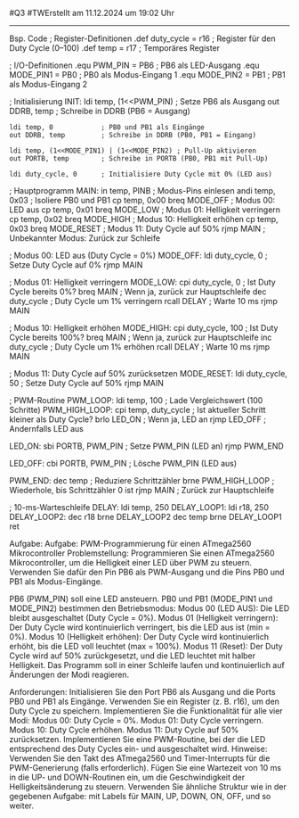 #Q3 #TWErstellt am 11.12.2024 um 19:02 Uhr

---






Bsp. Code
; Register-Definitionen
.def duty_cycle = r16 ; Register für den Duty Cycle (0–100)
.def temp = r17        ; Temporäres Register

; I/O-Definitionen
.equ PWM_PIN = PB6     ; PB6 als LED-Ausgang
.equ MODE_PIN1 = PB0   ; PB0 als Modus-Eingang 1
.equ MODE_PIN2 = PB1   ; PB1 als Modus-Eingang 2

; Initialisierung
INIT:
    ldi temp, (1<<PWM_PIN) ; Setze PB6 als Ausgang
    out DDRB, temp         ; Schreibe in DDRB (PB6 = Ausgang)

    ldi temp, 0            ; PB0 und PB1 als Eingänge
    out DDRB, temp         ; Schreibe in DDRB (PB0, PB1 = Eingang)

    ldi temp, (1<<MODE_PIN1) | (1<<MODE_PIN2) ; Pull-Up aktivieren
    out PORTB, temp        ; Schreibe in PORTB (PB0, PB1 mit Pull-Up)

    ldi duty_cycle, 0      ; Initialisiere Duty Cycle mit 0% (LED aus)

; Hauptprogramm
MAIN:
    in temp, PINB          ; Modus-Pins einlesen
    andi temp, 0x03        ; Isoliere PB0 und PB1
    cp temp, 0x00
    breq MODE_OFF          ; Modus 00: LED aus
    cp temp, 0x01
    breq MODE_LOW          ; Modus 01: Helligkeit verringern
    cp temp, 0x02
    breq MODE_HIGH         ; Modus 10: Helligkeit erhöhen
    cp temp, 0x03
    breq MODE_RESET        ; Modus 11: Duty Cycle auf 50%
    rjmp MAIN              ; Unbekannter Modus: Zurück zur Schleife

; Modus 00: LED aus (Duty Cycle = 0%)
MODE_OFF:
    ldi duty_cycle, 0      ; Setze Duty Cycle auf 0%
    rjmp MAIN

; Modus 01: Helligkeit verringern
MODE_LOW:
    cpi duty_cycle, 0      ; Ist Duty Cycle bereits 0%?
    breq MAIN              ; Wenn ja, zurück zur Hauptschleife
    dec duty_cycle         ; Duty Cycle um 1% verringern
    rcall DELAY            ; Warte 10 ms
    rjmp MAIN

; Modus 10: Helligkeit erhöhen
MODE_HIGH:
    cpi duty_cycle, 100    ; Ist Duty Cycle bereits 100%?
    breq MAIN              ; Wenn ja, zurück zur Hauptschleife
    inc duty_cycle         ; Duty Cycle um 1% erhöhen
    rcall DELAY            ; Warte 10 ms
    rjmp MAIN

; Modus 11: Duty Cycle auf 50% zurücksetzen
MODE_RESET:
    ldi duty_cycle, 50     ; Setze Duty Cycle auf 50%
    rjmp MAIN

; PWM-Routine
PWM_LOOP:
    ldi temp, 100          ; Lade Vergleichswert (100 Schritte)
PWM_HIGH_LOOP:
    cpi temp, duty_cycle   ; Ist aktueller Schritt kleiner als Duty Cycle?
    brlo LED_ON            ; Wenn ja, LED an
    rjmp LED_OFF           ; Andernfalls LED aus

LED_ON:
    sbi PORTB, PWM_PIN     ; Setze PWM_PIN (LED an)
    rjmp PWM_END

LED_OFF:
    cbi PORTB, PWM_PIN     ; Lösche PWM_PIN (LED aus)

PWM_END:
    dec temp               ; Reduziere Schrittzähler
    brne PWM_HIGH_LOOP     ; Wiederhole, bis Schrittzähler 0 ist
    rjmp MAIN              ; Zurück zur Hauptschleife

; 10-ms-Warteschleife
DELAY:
    ldi temp, 250
DELAY_LOOP1:
    ldi r18, 250
DELAY_LOOP2:
    dec r18
    brne DELAY_LOOP2
    dec temp
    brne DELAY_LOOP1
    ret


Aufgabe:
Aufgabe: PWM-Programmierung für einen ATmega2560 Mikrocontroller
Problemstellung:
Programmieren Sie einen ATmega2560 Mikrocontroller, um die Helligkeit einer LED über PWM zu steuern. Verwenden Sie dafür den Pin PB6 als PWM-Ausgang und die Pins PB0 und PB1 als Modus-Eingänge.

PB6 (PWM_PIN) soll eine LED ansteuern.
PB0 und PB1 (MODE_PIN1 und MODE_PIN2) bestimmen den Betriebsmodus:
Modus 00 (LED AUS): Die LED bleibt ausgeschaltet (Duty Cycle = 0%).
Modus 01 (Helligkeit verringern): Der Duty Cycle wird kontinuierlich verringert, bis die LED aus ist (min = 0%).
Modus 10 (Helligkeit erhöhen): Der Duty Cycle wird kontinuierlich erhöht, bis die LED voll leuchtet (max = 100%).
Modus 11 (Reset): Der Duty Cycle wird auf 50% zurückgesetzt, und die LED leuchtet mit halber Helligkeit.
Das Programm soll in einer Schleife laufen und kontinuierlich auf Änderungen der Modi reagieren.

Anforderungen:
Initialisieren Sie den Port PB6 als Ausgang und die Ports PB0 und PB1 als Eingänge.
Verwenden Sie ein Register (z. B. r16), um den Duty Cycle zu speichern.
Implementieren Sie die Funktionalität für alle vier Modi:
Modus 00: Duty Cycle = 0%.
Modus 01: Duty Cycle verringern.
Modus 10: Duty Cycle erhöhen.
Modus 11: Duty Cycle auf 50% zurücksetzen.
Implementieren Sie eine PWM-Routine, bei der die LED entsprechend des Duty Cycles ein- und ausgeschaltet wird.
Hinweise:
Verwenden Sie den Takt des ATmega2560 und Timer-Interrupts für die PWM-Generierung (falls erforderlich).
Fügen Sie eine Wartezeit von 10 ms in die UP- und DOWN-Routinen ein, um die Geschwindigkeit der Helligkeitsänderung zu steuern.
Verwenden Sie ähnliche Struktur wie in der gegebenen Aufgabe: mit Labels für MAIN, UP, DOWN, ON, OFF, und so weiter.


